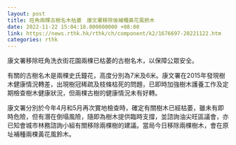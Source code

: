 ```yaml
---
layout: post
title: 旺角兩棵古樹名木枯萎　康文署移除後補種黃花風鈴木
date: 2022-11-22 15:04:18.000000000 +08:00
link: https://news.rthk.hk/rthk/ch/component/k2/1676697-20221122.htm
categories: rthk
---
```


康文署移除旺角洗衣街花園兩棵已枯萎的古樹名木，以保障公眾安全。

有關的古樹名木是兩棵史氏鐘花，高度分別為7米及6米。康文署在2015年發現樹木健康情況轉差，出現樹冠稀疏及枝條枯死的問題，已即時加強樹木護養工作及定期檢查樹木健康狀況，但兩棵古樹的健康情況未有好轉。

康文署分別於今年4月和5月再次實地檢查時，確定有關樹木已經枯萎，雖未有即時危險，但有潛在倒塌風險，隨即為樹木提供臨時支撐，並諮詢油尖旺區議會，亦已知會城市林務諮詢小組有關移除兩棵樹的建議。當局今日移除兩棵樹木，會在原址補種兩棵黃花風鈴木。
